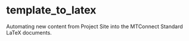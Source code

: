 # template_to_latex
Automating new content from Project Site into the MTConnect Standard LaTeX documents.
